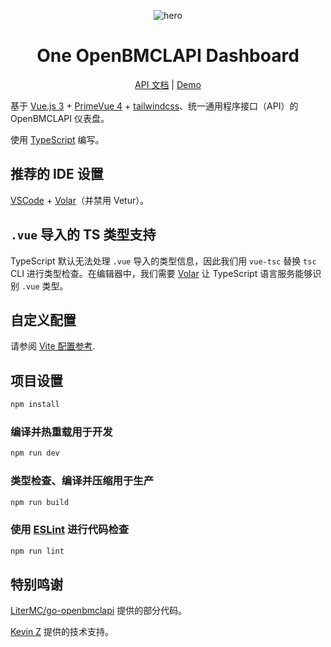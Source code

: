 <div align="center">

![hero](https://github.com/user-attachments/assets/2227ca44-2043-4375-83a3-2d24ab221d5a)

# One OpenBMCLAPI Dashboard

[API 文档](https://python-openbmclapi.ttb-network.top/docs/api/one-openbmclapi-dashboard) | [Demo](https://one-openbmclapi-dashboard.bugungu.top/)

</div>

基于 [Vue.js 3](https://cn.vuejs.org) + [PrimeVue 4](https://primevue.org) + [tailwindcss](https://tailwindcss.com/)、统一通用程序接口（API）的 OpenBMCLAPI 仪表盘。

使用 [TypeScript](https://www.typescriptlang.org) 编写。

## 推荐的 IDE 设置

[VSCode](https://code.visualstudio.com/) + [Volar](https://marketplace.visualstudio.com/items?itemName=Vue.volar)（并禁用 Vetur）。

## `.vue` 导入的 TS 类型支持

TypeScript 默认无法处理 `.vue` 导入的类型信息，因此我们用 `vue-tsc` 替换 `tsc` CLI 进行类型检查。在编辑器中，我们需要 [Volar](https://marketplace.visualstudio.com/items?itemName=Vue.volar) 让 TypeScript 语言服务能够识别 `.vue` 类型。

## 自定义配置

请参阅 [Vite 配置参考](https://vitejs.dev/config/).

## 项目设置

```sh
npm install
```

### 编译并热重载用于开发

```sh
npm run dev
```

### 类型检查、编译并压缩用于生产

```sh
npm run build
```

### 使用 [ESLint](https://eslint.org/) 进行代码检查

```sh
npm run lint
```

## 特别鸣谢

[LiterMC/go-openbmclapi](https://github.com/LiterMC/go-openbmclapi) 提供的部分代码。

[Kevin Z](https://github.com/zyxkad) 提供的技术支持。
